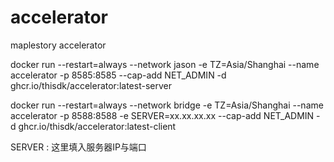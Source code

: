 # accelerator
maplestory accelerator

docker run --restart=always --network jason -e TZ=Asia/Shanghai --name accelerator -p 8585:8585 --cap-add NET_ADMIN -d ghcr.io/thisdk/accelerator:latest-server

docker run --restart=always --network bridge -e TZ=Asia/Shanghai --name accelerator -p 8588:8588 -e SERVER=xx.xx.xx.xx --cap-add NET_ADMIN -d ghcr.io/thisdk/accelerator:latest-client

SERVER : 这里填入服务器IP与端口

